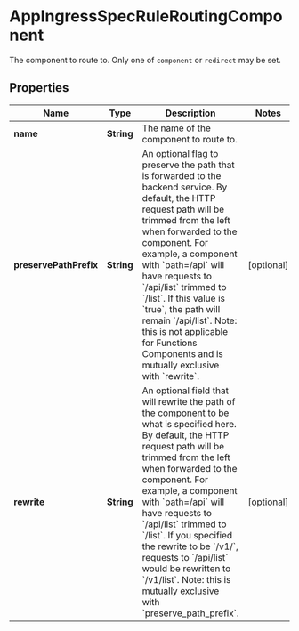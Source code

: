 

# AppIngressSpecRuleRoutingComponent

The component to route to. Only one of `component` or `redirect` may be set.

## Properties

| Name | Type | Description | Notes |
|------------ | ------------- | ------------- | -------------|
|**name** | **String** | The name of the component to route to. |  |
|**preservePathPrefix** | **String** | An optional flag to preserve the path that is forwarded to the backend service. By default, the HTTP request path will be trimmed from the left when forwarded to the component. For example, a component with &#x60;path&#x3D;/api&#x60; will have requests to &#x60;/api/list&#x60; trimmed to &#x60;/list&#x60;. If this value is &#x60;true&#x60;, the path will remain &#x60;/api/list&#x60;. Note: this is not applicable for Functions Components and is mutually exclusive with &#x60;rewrite&#x60;. |  [optional] |
|**rewrite** | **String** | An optional field that will rewrite the path of the component to be what is specified here. By default, the HTTP request path will be trimmed from the left when forwarded to the component. For example, a component with &#x60;path&#x3D;/api&#x60; will have requests to &#x60;/api/list&#x60; trimmed to &#x60;/list&#x60;. If you specified the rewrite to be &#x60;/v1/&#x60;, requests to &#x60;/api/list&#x60; would be rewritten to &#x60;/v1/list&#x60;. Note: this is mutually exclusive with &#x60;preserve_path_prefix&#x60;. |  [optional] |



